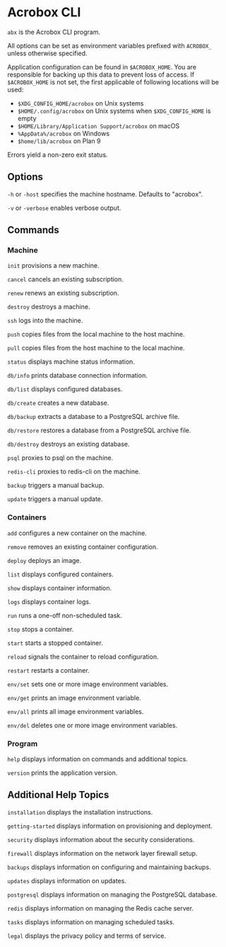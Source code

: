 # Acrobox CLI

`abx` is the Acrobox CLI program.

All options can be set as environment variables prefixed with `ACROBOX_` unless
otherwise specified.

Application configuration can be found in `$ACROBOX_HOME`. You are responsible
for backing up this data to prevent loss of access. If `$ACROBOX_HOME` is not
set, the first applicable of following locations will be used:

- `$XDG_CONFIG_HOME/acrobox` on Unix systems
- `$HOME/.config/acrobox` on Unix systems when `$XDG_CONFIG_HOME` is empty
- `$HOME/Library/Application Support/acrobox` on macOS
- `%AppData%/acrobox` on Windows
- `$home/lib/acrobox` on Plan 9

Errors yield a non-zero exit status.

## Options

`-h` or `-host` specifies the machine hostname. Defaults to "acrobox".

`-v` or `-verbose` enables verbose output.

## Commands

### Machine

`init` provisions a new machine.

`cancel` cancels an existing subscription.

`renew` renews an existing subscription.

`destroy` destroys a machine.

`ssh` logs into the machine.

`push` copies files from the local machine to the host machine.

`pull` copies files from the host machine to the local machine.

`status` displays machine status information.

`db/info` prints database connection information.

`db/list` displays configured databases.

`db/create` creates a new database.

`db/backup` extracts a database to a PostgreSQL archive file.

`db/restore` restores a database from a PostgreSQL archive file.

`db/destroy` destroys an existing database.

`psql` proxies to psql on the machine.

`redis-cli` proxies to redis-cli on the machine.

`backup` triggers a manual backup.

`update` triggers a manual update.

### Containers

`add` configures a new container on the machine.

`remove` removes an existing container configuration.

`deploy` deploys an image.

`list` displays configured containers.

`show` displays container information.

`logs` displays container logs.

`run` runs a one-off non-scheduled task.

`stop` stops a container.

`start` starts a stopped container.

`reload` signals the container to reload configuration.

`restart` restarts a container.

`env/set` sets one or more image environment variables.

`env/get` prints an image environment variable.

`env/all` prints all image environment variables.

`env/del` deletes one or more image environment variables.

### Program

`help` displays information on commands and additional topics.

`version` prints the application version.

## Additional Help Topics

`installation` displays the installation instructions.

`getting-started` displays information on provisioning and deployment.

`security` displays information about the security considerations.

`firewall` displays information on the network layer firewall setup.

`backups` displays information on configuring and maintaining backups.

`updates` displays information on updates.

`postgresql` displays information on managing the PostgreSQL database.

`redis` displays information on managing the Redis cache server.

`tasks` displays information on managing scheduled tasks.

`legal` displays the privacy policy and terms of service.
